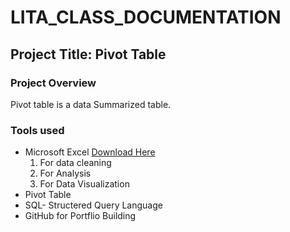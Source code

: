 # LITA_CLASS_DOCUMENTATION

## Project Title: Pivot Table

### Project Overview
Pivot table is a data Summarized table.

### Tools used
- Microsoft Excel [Download Here](https://www.microsoft.com)
  1. For data cleaning
  2. For Analysis
  3. For Data Visualization
- Pivot Table
- SQL- Structered Query Language
- GitHub for Portflio Building
